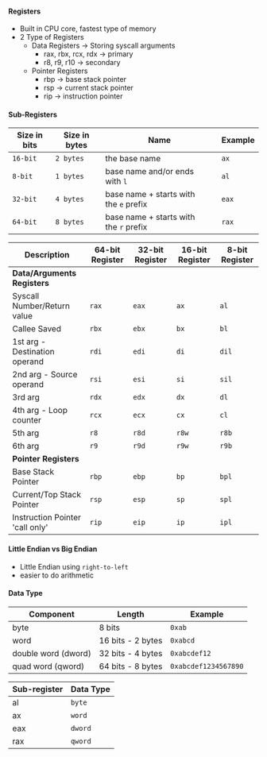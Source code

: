 #### Registers
- Built in CPU core, fastest type of memory
- 2 Type of Registers
	- Data Registers -> Storing syscall arguments
		- rax, rbx, rcx, rdx -> primary
		- r8, r9, r10 -> secondary
	- Pointer Registers 
		- rbp -> base stack pointer
		- rsp -> current stack pointer
		- rip -> instruction pointer

#### Sub-Registers
|Size in bits|Size in bytes|Name|Example|
|---|---|---|---|
|`16-bit`|`2 bytes`|the base name|`ax`|
|`8-bit`|`1 bytes`|base name and/or ends with `l`|`al`|
|`32-bit`|`4 bytes`|base name + starts with the `e` prefix|`eax`|
|`64-bit`|`8 bytes`|base name + starts with the `r` prefix|`rax`|

| Description                     | 64-bit Register | 32-bit Register | 16-bit Register | 8-bit Register |
| ------------------------------- | --------------- | --------------- | --------------- | -------------- |
| **Data/Arguments Registers**    |                 |                 |                 |                |
| Syscall Number/Return value     | `rax`           | `eax`           | `ax`            | `al`           |
| Callee Saved                    | `rbx`           | `ebx`           | `bx`            | `bl`           |
| 1st arg - Destination operand   | `rdi`           | `edi`           | `di`            | `dil`          |
| 2nd arg - Source operand        | `rsi`           | `esi`           | `si`            | `sil`          |
| 3rd arg                         | `rdx`           | `edx`           | `dx`            | `dl`           |
| 4th arg - Loop counter          | `rcx`           | `ecx`           | `cx`            | `cl`           |
| 5th arg                         | `r8`            | `r8d`           | `r8w`           | `r8b`          |
| 6th arg                         | `r9`            | `r9d`           | `r9w`           | `r9b`          |
| **Pointer Registers**           |                 |                 |                 |                |
| Base Stack Pointer              | `rbp`           | `ebp`           | `bp`            | `bpl`          |
| Current/Top Stack Pointer       | `rsp`           | `esp`           | `sp`            | `spl`          |
| Instruction Pointer 'call only' | `rip`           | `eip`           | `ip`            | `ipl`          |
#### Little Endian vs Big Endian
- Little Endian using `right-to-left`
- easier to do arithmetic

#### Data Type
| Component           | Length            | Example              |
| ------------------- | ----------------- | -------------------- |
| byte                | 8 bits            | `0xab`               |
| word                | 16 bits - 2 bytes | `0xabcd`             |
| double word (dword) | 32 bits - 4 bytes | `0xabcdef12`         |
| quad word (qword)   | 64 bits - 8 bytes | `0xabcdef1234567890` |

| Sub-register | Data Type |
| ------------ | --------- |
| al           | `byte`    |
| ax           | `word`    |
| eax          | `dword`   |
| rax          | `qword`   |
